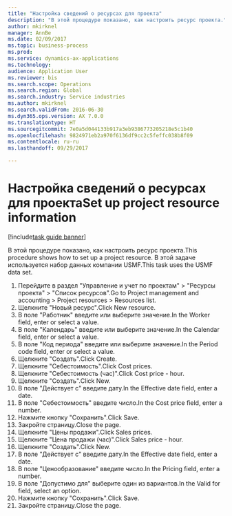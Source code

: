 ```yaml
--- 
title: "Настройка сведений о ресурсах для проекта"
description: "В этой процедуре показано, как настроить ресурс проекта."
author: mkirknel
manager: AnnBe
ms.date: 02/09/2017
ms.topic: business-process
ms.prod: 
ms.service: dynamics-ax-applications
ms.technology: 
audience: Application User
ms.reviewer: bis
ms.search.scope: Operations
ms.search.region: Global
ms.search.industry: Service industries
ms.author: mkirknel
ms.search.validFrom: 2016-06-30
ms.dyn365.ops.version: AX 7.0.0
ms.translationtype: HT
ms.sourcegitcommit: 7e0a5d044133b917a3eb9386773205218e5c1b40
ms.openlocfilehash: 9824971eb2a970f6136df9cc2c5feffc038b8f09
ms.contentlocale: ru-ru
ms.lasthandoff: 09/29/2017

---
```

# <a name="set-up-project-resource-information"></a><span data-ttu-id="735e9-103">Настройка сведений о ресурсах для проекта</span><span class="sxs-lookup"><span data-stu-id="735e9-103">Set up project resource information</span></span>

[!include[task guide banner](../../includes/task-guide-banner.md)]

<span data-ttu-id="735e9-104">В этой процедуре показано, как настроить ресурс проекта.</span><span class="sxs-lookup"><span data-stu-id="735e9-104">This procedure shows how to set up a project resource.</span></span> <span data-ttu-id="735e9-105">В этой задаче используется набор данных компании USMF.</span><span class="sxs-lookup"><span data-stu-id="735e9-105">This task uses the USMF data set.</span></span>

1. <span data-ttu-id="735e9-106">Перейдите в раздел "Управление и учет по проектам" > "Ресурсы проекта" > "Список ресурсов".</span><span class="sxs-lookup"><span data-stu-id="735e9-106">Go to Project management and accounting > Project resources > Resources list.</span></span>
2. <span data-ttu-id="735e9-107">Щелкните "Новый ресурс".</span><span class="sxs-lookup"><span data-stu-id="735e9-107">Click New resource.</span></span>
3. <span data-ttu-id="735e9-108">В поле "Работник" введите или выберите значение.</span><span class="sxs-lookup"><span data-stu-id="735e9-108">In the Worker field, enter or select a value.</span></span>
4. <span data-ttu-id="735e9-109">В поле "Календарь" введите или выберите значение.</span><span class="sxs-lookup"><span data-stu-id="735e9-109">In the Calendar field, enter or select a value.</span></span>
5. <span data-ttu-id="735e9-110">В поле "Код периода" введите или выберите значение.</span><span class="sxs-lookup"><span data-stu-id="735e9-110">In the Period code field, enter or select a value.</span></span>
6. <span data-ttu-id="735e9-111">Щелкните "Создать".</span><span class="sxs-lookup"><span data-stu-id="735e9-111">Click Create.</span></span>
7. <span data-ttu-id="735e9-112">Щелкните "Себестоимость".</span><span class="sxs-lookup"><span data-stu-id="735e9-112">Click Cost prices.</span></span>
8. <span data-ttu-id="735e9-113">Щелкните "Себестоимость (час)".</span><span class="sxs-lookup"><span data-stu-id="735e9-113">Click Cost price - hour.</span></span>
9. <span data-ttu-id="735e9-114">Щелкните "Создать".</span><span class="sxs-lookup"><span data-stu-id="735e9-114">Click New.</span></span>
10. <span data-ttu-id="735e9-115">В поле "Действует с" введите дату.</span><span class="sxs-lookup"><span data-stu-id="735e9-115">In the Effective date field, enter a date.</span></span>
11. <span data-ttu-id="735e9-116">В поле "Себестоимость" введите число.</span><span class="sxs-lookup"><span data-stu-id="735e9-116">In the Cost price field, enter a number.</span></span>
12. <span data-ttu-id="735e9-117">Нажмите кнопку "Сохранить".</span><span class="sxs-lookup"><span data-stu-id="735e9-117">Click Save.</span></span>
13. <span data-ttu-id="735e9-118">Закройте страницу.</span><span class="sxs-lookup"><span data-stu-id="735e9-118">Close the page.</span></span>
14. <span data-ttu-id="735e9-119">Щелкните "Цены продажи".</span><span class="sxs-lookup"><span data-stu-id="735e9-119">Click Sales prices.</span></span>
15. <span data-ttu-id="735e9-120">Щелкните "Цена продажи (час)".</span><span class="sxs-lookup"><span data-stu-id="735e9-120">Click Sales price - hour.</span></span>
16. <span data-ttu-id="735e9-121">Щелкните "Создать".</span><span class="sxs-lookup"><span data-stu-id="735e9-121">Click New.</span></span>
17. <span data-ttu-id="735e9-122">В поле "Действует с" введите дату.</span><span class="sxs-lookup"><span data-stu-id="735e9-122">In the Effective date field, enter a date.</span></span>
18. <span data-ttu-id="735e9-123">В поле "Ценообразование" введите число.</span><span class="sxs-lookup"><span data-stu-id="735e9-123">In the Pricing field, enter a number.</span></span>
19. <span data-ttu-id="735e9-124">В поле "Допустимо для" выберите один из вариантов.</span><span class="sxs-lookup"><span data-stu-id="735e9-124">In the Valid for field, select an option.</span></span>
20. <span data-ttu-id="735e9-125">Нажмите кнопку "Сохранить".</span><span class="sxs-lookup"><span data-stu-id="735e9-125">Click Save.</span></span>
21. <span data-ttu-id="735e9-126">Закройте страницу.</span><span class="sxs-lookup"><span data-stu-id="735e9-126">Close the page.</span></span>


